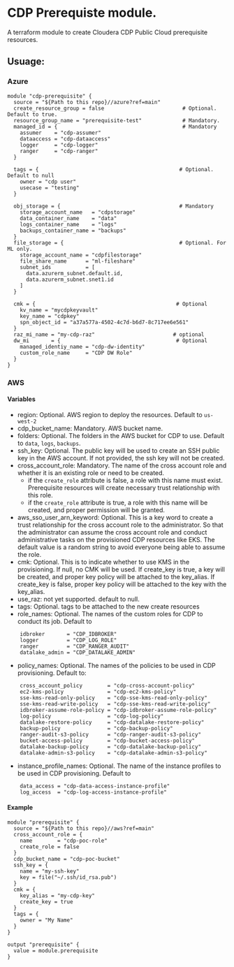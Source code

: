 # CDP Prerequiste module.

A terraform module to create Cloudera CDP Public Cloud prerequisite resources. 

## Usuage:

### Azure
```
module "cdp-prerequisite" {
  source = "${Path to this repo}//azure?ref=main"
  create_resource_group = false                         # Optional. Default to true.
  resource_group_name = "prerequisite-test"             # Mandatory. 
  managed_id = {                                        # Mandatory
    assumer    = "cdp-assumer"
    dataaccess = "cdp-dataaccess"
    logger     = "cdp-logger"
    ranger     = "cdp-ranger"
  }

  tags = {                                             # Optional. Default to null
    owner = "cdp user"
    usecase = "testing"
  }

  obj_storage = {                                      # Mandatory
    storage_account_name   = "cdpstorage"
    data_container_name    = "data"
    logs_container_name    = "logs"
    backups_container_name = "backups"
  }
  file_storage = {                                     # Optional. For ML only.
    storage_account_name = "cdpfilestorage"
    file_share_name      = "ml-fileshare"
    subnet_ids           = [
      data.azurerm_subnet.default.id,
      data.azurerm_subnet.snet1.id
    ]
  }

  cmk = {                                             # Optional
    kv_name = "mycdpkeyvault"
    key_name = "cdpkey"
    spn_object_id = "a37a577a-4502-4c7d-b6d7-8c717ee6e561"
  }
  raz_mi_name = "my-cdp-raz"                         # optional
  dw_mi       = {                                     # Optional
    managed_identiy_name = "cdp-dw-identity"
    custom_role_name     = "CDP DW Role"
  }
}
```

### AWS
#### Variables
- region: Optional. AWS region to deploy the resources. Default to `us-west-2`
- cdp_bucket_name: Mandatory. AWS bucket name. 
- folders: Optional. The folders in the AWS bucket for CDP to use. Default to `data`, `logs`, `backups`.
- ssh_key: Optional. The public key will be used to create an SSH public key in the AWS account. If not provided, the ssh key will not be created. 
- cross_account_role: Mandatory. The name of the cross account role and whether it is an existing role or need to be created. 
  - if the `create_role` attribute is false, a role with this name must exist. Prerequisite resources will create necessary trust relationship with this role.
  - if the `create_role` attribute is true, a role with this name will be created, and proper permission will be granted.
- aws_sso_user_arn_keyword: Optional. This is a key word to create a trust relationship for the cross account role to the administrator. So that the administrator can assume the cross account role and conduct administrative tasks on the provisioned CDP resources like EKS. The default value is a random string to avoid everyone being able to assume the role.
- cmk: Optional. This is to indicate whether to use KMS in the provisioning. If null, no CMK will be used. If create_key is true, a key will be created, and proper key policy will be attached to the key_alias. If create_key is false, proper key policy will be attached to the key with the key_alias.
- use_raz: not yet supported. default to null.
- tags: Optional. tags to be attached to the new create resources
- role_names: Optional. The names of the custom roles for CDP to conduct its job. Default to 
```
    idbroker       = "CDP_IDBROKER"
    logger         = "CDP_LOG_ROLE"
    ranger         = "CDP_RANGER_AUDIT"
    datalake_admin = "CDP_DATALAKE_ADMIN"
```
- policy_names: Optional. The names of the policies to be used in CDP provisioning. Default to:
```
    cross_account_policy        = "cdp-cross-account-policy"
    ec2-kms-policy              = "cdp-ec2-kms-policy"
    sse-kms-read-only-policy    = "cdp-sse-kms-read-only-policy"
    sse-kms-read-write-policy   = "cdp-sse-kms-read-write-policy"
    idbroker-assume-role-policy = "cdp-idbroker-assume-role-policy"
    log-policy                  = "cdp-log-policy"
    datalake-restore-policy     = "cdp-datalake-restore-policy"
    backup-policy               = "cdp-backup-policy"
    ranger-audit-s3-policy      = "cdp-ranger-audit-s3-policy"
    bucket-access-policy        = "cdp-bucket-access-policy"
    datalake-backup-policy      = "cdp-datalake-backup-policy"
    datalake-admin-s3-policy    = "cdp-datalake-admin-s3-policy"
```
- instance_profile_names: Optional. The name of the instance profiles to be used in CDP provisioning. Default to
```
    data_access = "cdp-data-access-instance-profile"
    log_access  = "cdp-log-access-instance-profile"
```

#### Example
```
module "prerequisite" {
  source = "${Path to this repo}//aws?ref=main"
  cross_account_role = {
    name        = "cdp-poc-role"
    create_role = false
  }
  cdp_bucket_name = "cdp-poc-bucket"
  ssh_key = {
    name = "my-ssh-key"
    key = file("~/.ssh/id_rsa.pub")
  }
  cmk = {
    key_alias = "my-cdp-key"
    create_key = true
  }
  tags = {
    owner = "My Name"
  }
}

output "prerequisite" {
  value = module.prerequisite
}
```